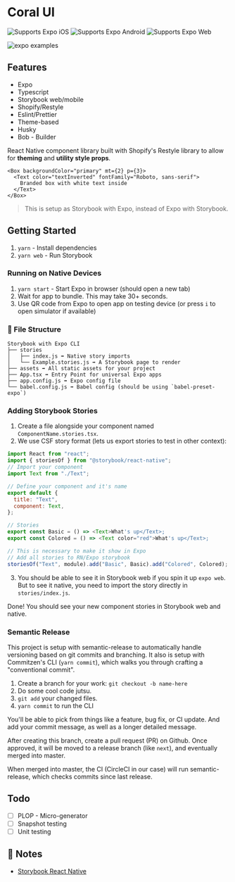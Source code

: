 # Coral UI

<p>
  <!-- iOS -->
  <img alt="Supports Expo iOS" longdesc="Supports Expo iOS" src="https://img.shields.io/badge/iOS-4630EB.svg?style=flat-square&logo=APPLE&labelColor=999999&logoColor=fff" />
  <!-- Android -->
  <img alt="Supports Expo Android" longdesc="Supports Expo Android" src="https://img.shields.io/badge/Android-4630EB.svg?style=flat-square&logo=ANDROID&labelColor=A4C639&logoColor=fff" />
  <!-- Web -->
  <img alt="Supports Expo Web" longdesc="Supports Expo Web" src="https://img.shields.io/badge/web-4630EB.svg?style=flat-square&logo=GOOGLE-CHROME&labelColor=4285F4&logoColor=fff" />
</p>

<img alt="expo examples" src="https://i.imgur.com/j253BeR.png">

## Features

- Expo
- Typescript
- Storybook web/mobile
- Shopify/Restyle
- Eslint/Prettier
- Theme-based
- Husky
- Bob - Builder

React Native component library built with Shopify's Restyle library to allow for **theming** and **utility style props**.

```
<Box backgroundColor="primary" mt={2} p={3}>
  <Text color="textInverted" fontFamily="Roboto, sans-serif">
    Branded box with white text inside
  </Text>
</Box>
```

> This is setup as Storybook with Expo, instead of Expo with Storybook.

## Getting Started

1. `yarn` - Install dependencies
1. `yarn web` - Run Storybook

### Running on Native Devices

1. `yarn start` - Start Expo in browser (should open a new tab)
1. Wait for app to bundle. This may take 30+ seconds.
1. Use QR code from Expo to open app on testing device (or press `i` to open simulator if available)

### 📁 File Structure

```
Storybook with Expo CLI
├── stories
│   ├── index.js ➡️ Native story imports
│   └── Example.stories.js ➡️ A Storybook page to render
├── assets ➡️ All static assets for your project
├── App.tsx ➡️ Entry Point for universal Expo apps
├── app.config.js ➡️ Expo config file
└── babel.config.js ➡️ Babel config (should be using `babel-preset-expo`)
```

### Adding Storybook Stories

1. Create a file alongside your component named `ComponentName.stories.tsx`.
2. We use CSF story format (lets us export stories to test in other context):

```js
import React from "react";
import { storiesOf } from "@storybook/react-native";
// Import your component
import Text from "./Text";

// Define your component and it's name
export default {
  title: "Text",
  component: Text,
};

// Stories
export const Basic = () => <Text>What's up</Text>;
export const Colored = () => <Text color="red">What's up</Text>;

// This is necessary to make it show in Expo
// Add all stories to RN/Expo storybook
storiesOf("Text", module).add("Basic", Basic).add("Colored", Colored);
```

3. You should be able to see it in Storybook web if you spin it up `expo web`. But to see it native, you need to import the story directly in `stories/index.js`.

Done! You should see your new component stories in Storybook web and native.

### Semantic Release

This project is setup with semantic-release to automatically handle versioning based on git commits and branching. It also is setup with Commitzen's CLI (`yarn commit`), which walks you through crafting a "conventional commit".

1. Create a branch for your work: `git checkout -b name-here`
1. Do some cool code jutsu.
1. `git add` your changed files.
1. `yarn commit` to run the CLI

You'll be able to pick from things like a feature, bug fix, or CI update. And add your commit message, as well as a longer detailed message.

After creating this branch, create a pull request (PR) on Github. Once approved, it will be moved to a release branch (like `next`), and eventually merged into master.

When merged into master, the CI (CircleCI in our case) will run semantic-release, which checks commits since last release.

## Todo

- [ ] PLOP - Micro-generator
- [ ] Snapshot testing
- [ ] Unit testing

## 📝 Notes

- [Storybook React Native](https://storybook.js.org/docs/guides/guide-react-native/)
